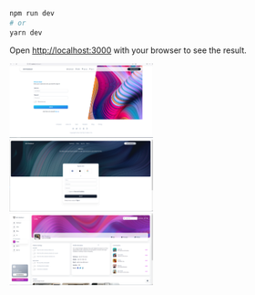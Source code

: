 
```bash
npm run dev
# or
yarn dev
```

Open [http://localhost:3000](http://localhost:3000) with your browser to see the result.

<img src="./tmp/signin.png" width="50%" height="30%" alt="Start Screen">
<br/>
<img src="./tmp/signup.png" width="50%" height="30%" alt="Start Screen">
<br/>
<img src="./tmp/profile.png" width="50%" height="30%" alt="Start Screen">
<br/>
